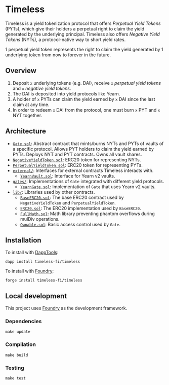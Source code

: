 # Timeless

Timeless is a yield tokenization protocol that offers _Perpetual Yield Tokens_ (PYTs), which give their holders a perpetual right to claim the yield generated by the underlying principal. Timeless also offers _Negative Yield Tokens_ (NYTs), a protocol-native way to short yield rates.

1 perpetual yield token represents the right to claim the yield generated by 1 underlying token from now to forever in the future.

## Overview

1. Deposit `x` underlying tokens (e.g. DAI), receive `x` _perpetual yield tokens_ and `x` _negative yield tokens_.
2. The DAI is deposited into yield protocols like Yearn.
3. A holder of `x` PYTs can claim the yield earned by `x` DAI since the last claim at any time.
4. In order to redeem `x` DAI from the protocol, one must burn `x` PYT and `x` NYT together.

## Architecture

-   [`Gate.sol`](src/Gate.sol): Abstract contract that mints/burns NYTs and PYTs of vaults of a specific protocol. Allows PYT holders to claim the yield earned by PYTs. Deploys NYT and PYT contracts. Owns all vault shares.
-   [`NegativeYieldToken.sol`](src/NegativeYieldToken.sol): ERC20 token for representing NYTs.
-   [`PerpetualYieldToken.sol`](src/PerpetualYieldToken.sol): ERC20 token for representing PYTs.
-   [`external/`](src/external/): Interfaces for external contracts Timeless interacts with.
    -   [`YearnVault.sol`](src/external/YearnVault.sol): Interface for Yearn v2 vaults.
-   [`gates/`](src/gates/): Implementations of `Gate` integrated with different yield protocols.
    -   [`YearnGate.sol`](src/gates/YearnGate.sol): Implementation of `Gate` that uses Yearn v2 vaults.
-   [`lib/`](src/lib/): Libraries used by other contracts.
    -   [`BaseERC20.sol`](src/lib/BaseERC20.sol): The base ERC20 contract used by `NegativeYieldToken` and `PerpetualYieldToken`.
    -   [`ERC20.sol`](src/lib/ERC20.sol): The ERC20 implementation used by `BaseERC20`.
    -   [`FullMath.sol`](src/lib/FullMath.sol): Math library preventing phantom overflows during mulDiv operations.
    -   [`Ownable.sol`](src/lib/Ownable.sol): Basic access control used by `Gate`.

## Installation

To install with [DappTools](https://github.com/dapphub/dapptools):

```
dapp install timeless-fi/timeless
```

To install with [Foundry](https://github.com/gakonst/foundry):

```
forge install timeless-fi/timeless
```

## Local development

This project uses [Foundry](https://github.com/gakonst/foundry) as the development framework.

### Dependencies

```
make update
```

### Compilation

```
make build
```

### Testing

```
make test
```
